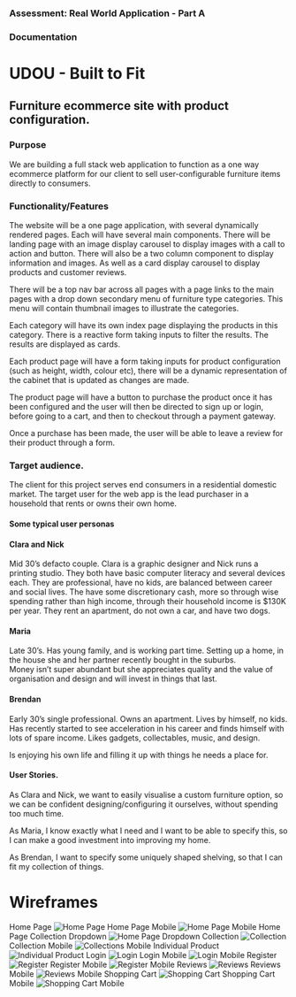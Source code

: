 ### Assessment: Real World Application - Part A

### Documentation

# UDOU - Built to Fit 
## Furniture ecommerce site with product configuration. 

### Purpose

We are building a full stack web application to function as a one way ecommerce platform for our client to sell user-configurable furniture items directly to consumers. 

### Functionality/Features

The website will be a one page application, with several dynamically rendered pages. Each will have several main components. There will be landing page with an image display carousel to display images with a call to action and button. There will also be a two column component to display information and images. As well as a card display carousel to display products and customer reviews. 

There will be a top nav bar across all pages with a page links to the main pages with a drop down secondary menu of furniture type categories. This menu will contain thumbnail images to illustrate the categories. 

Each category will have its own index page displaying the products in this category. There is a reactive form taking inputs to filter the results. The results are displayed as cards. 

Each product page will have a form taking inputs for product configuration (such as height, width, colour etc), there will be a dynamic representation of the cabinet that is updated as changes are made. 

The product page will have a button to purchase the product once it has been configured and the user will then be directed to sign up or login, before going to a cart, and then to checkout through a payment gateway. 

Once a purchase has been made, the user will be able to leave a review for their product through a form. 


### Target audience. 

The client for this project serves end consumers in a residential domestic market. The target user for the web app is the lead purchaser in a household that rents or owns their own home. 

#### Some typical user personas

#### Clara and Nick

Mid 30’s defacto couple.
Clara is a graphic designer and Nick runs a printing studio. 
They both have basic computer literacy and several devices each. 
They are professional, have no kids, are balanced between career and social lives. 
The have some discretionary cash, more so through wise spending rather than high income, through their household income is $130K per year. 
They rent an apartment, do not own a car, and have two dogs. 


#### Maria

Late 30’s.
Has young family, and is working part time. 
Setting up a home, in the house she and her partner recently bought in the suburbs.  
Money isn’t super abundant but she appreciates quality and the value of organisation and design and will invest in things that last. 

#### Brendan

Early 30’s single professional. 
Owns an apartment. Lives by himself, no kids. 
Has recently started to see acceleration in his career and finds himself with lots of spare income. 
Likes gadgets, collectables, music, and design. 

Is enjoying his own life and filling it up with things he needs a place for. 


#### User Stories. 

As Clara and Nick, we want to easily visualise a custom furniture option, so we can be confident designing/configuring it ourselves, without spending too much time. 

As Maria, I know exactly what I need and I want to be able to specify this, so I can make a good investment into improving my home. 

As Brendan, I want to specify some uniquely shaped shelving, so that I can fit my collection of things. 

# Wireframes

Home Page
![Home Page](/docs/Home.png)
Home Page Mobile
![Home Page Mobile](/docs/Home-Mobile.png)
Home Page Collection Dropdown
![Home Page Dropdown](/docs/Home-Dropdown.png)
Collection
![Collection](/docs/Collections.png)
Collection Mobile
![Collections Mobile](/docs/Collections-Mobile.png)
Individual Product
![Individual Product](/docs/Individual-Product-Page.png)
Login
![Login](/docs/Login.png)
Login Mobile
![Login Mobile](/docs/Login-Mobile.png)
Register
![Register](/docs/Register.png)
Register Mobile
![Register Mobile](/docs/Register-Mobile.png)
Reviews
![Reviews](/docs/Reviews.png)
Reviews Mobile
![Reviews Mobile](/docs/Reviews-Mobile.png)
Shopping Cart
![Shopping Cart](/docs/Shopping-Cart.png)
Shopping Cart Mobile
![Shopping Cart Mobile](/docs/Shopping-Cart-Mobile.png)



















